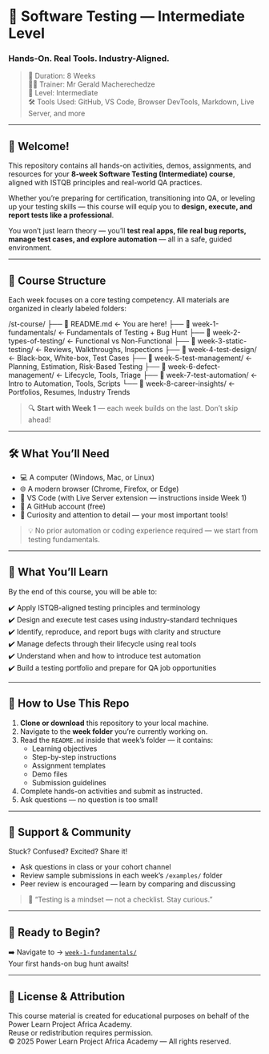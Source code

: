 # 🧪 Software Testing — Intermediate Level
### Hands-On. Real Tools. Industry-Aligned.

> 📅 Duration: 8 Weeks  
> 👩‍🏫 Trainer: Mr Gerald Macherechedze  
> 🎯 Level: Intermediate  
> 🛠️ Tools Used: GitHub, VS Code, Browser DevTools, Markdown, Live Server, and more

---

## 🌟 Welcome!

This repository contains all hands-on activities, demos, assignments, and resources for your **8-week Software Testing (Intermediate) course**, aligned with ISTQB principles and real-world QA practices.

Whether you’re preparing for certification, transitioning into QA, or leveling up your testing skills — this course will equip you to **design, execute, and report tests like a professional**.

You won’t just learn theory — you’ll **test real apps, file real bug reports, manage test cases, and explore automation** — all in a safe, guided environment.

---

## 🧭 Course Structure

Each week focuses on a core testing competency. All materials are organized in clearly labeled folders:

/st-course/
├── 📄 README.md ← You are here!
├── 📁 week-1-fundamentals/ ← Fundamentals of Testing + Bug Hunt
├── 📁 week-2-types-of-testing/ ← Functional vs Non-Functional
├── 📁 week-3-static-testing/ ← Reviews, Walkthroughs, Inspections
├── 📁 week-4-test-design/ ← Black-box, White-box, Test Cases
├── 📁 week-5-test-management/ ← Planning, Estimation, Risk-Based Testing
├── 📁 week-6-defect-management/ ← Lifecycle, Tools, Triage
├── 📁 week-7-test-automation/ ← Intro to Automation, Tools, Scripts
└── 📁 week-8-career-insights/ ← Portfolios, Resumes, Industry Trends


> 🔍 **Start with Week 1** — each week builds on the last. Don’t skip ahead!

---

## 🛠️ What You’ll Need

- 💻 A computer (Windows, Mac, or Linux)
- 🌐 A modern browser (Chrome, Firefox, or Edge)
- 📝 VS Code (with Live Server extension — instructions inside Week 1)
- 🐙 A GitHub account (free)
- 🧠 Curiosity and attention to detail — your most important tools!

> 💡 No prior automation or coding experience required — we start from testing fundamentals.

---

## 🎯 What You’ll Learn

By the end of this course, you will be able to:

✔️ Apply ISTQB-aligned testing principles and terminology  
✔️ Design and execute test cases using industry-standard techniques  
✔️ Identify, reproduce, and report bugs with clarity and structure  
✔️ Manage defects through their lifecycle using real tools  
✔️ Understand when and how to introduce test automation  
✔️ Build a testing portfolio and prepare for QA job opportunities

---

## 📝 How to Use This Repo

1. **Clone or download** this repository to your local machine.
2. Navigate to the **week folder** you’re currently working on.
3. Read the `README.md` inside that week’s folder — it contains:
   - Learning objectives
   - Step-by-step instructions
   - Assignment templates
   - Demo files
   - Submission guidelines
4. Complete hands-on activities and submit as instructed.
5. Ask questions — no question is too small!

---

## 🤝 Support & Community

Stuck? Confused? Excited? Share it!

- Ask questions in class or your cohort channel
- Review sample submissions in each week’s `/examples/` folder
- Peer review is encouraged — learn by comparing and discussing

> 💬 “Testing is a mindset — not a checklist. Stay curious.”

---

## 🚀 Ready to Begin?

➡️ Navigate to → [`week-1-fundamentals/`](week-1-fundamentals/)  
Your first hands-on bug hunt awaits!

---

## 📜 License & Attribution

This course material is created for educational purposes on behalf of the Power Learn Project Africa Academy.  
Reuse or redistribution requires permission.  
© 2025 Power Learn Project Africa Academy — All rights reserved.
